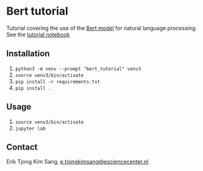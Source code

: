 # Bert tutorial

Tutorial covering the use of the [Bert model](https://en.wikipedia.org/wiki/BERT_(language_model)) for natural language processing. See the [tutorial notebook](https://github.com/eriktks/bert_tutorial/blob/main/bert_tutorial.ipynb)

## Installation

1. `python3 -m venv --prompt "bert_tutorial" venv3`
2. `source venv3/bin/activate`
3. `pip install -r requirements.txt`
4. `pip install .`

## Usage

1. `source venv3/bin/activate`
2. `jupyter lab`

## Contact

Erik Tjong Kim Sang, e.tjongkimsang@esciencecenter.nl
